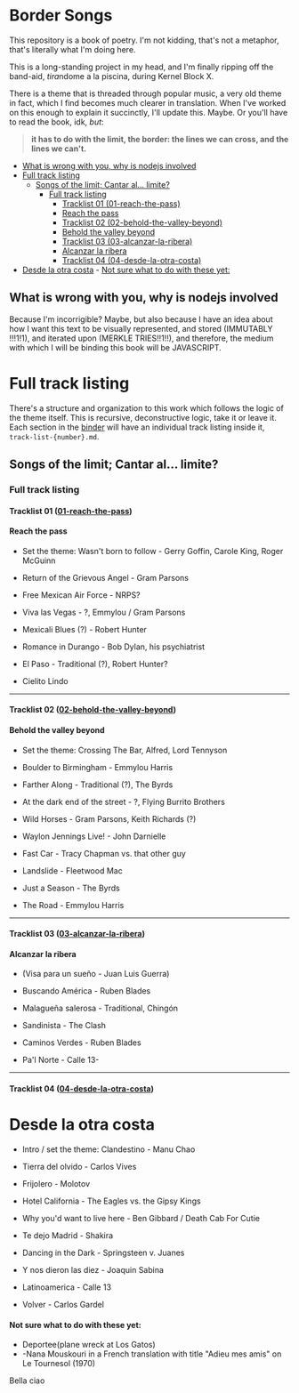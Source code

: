 # Border Songs

This repository is a book of poetry. I'm not kidding, that's not a metaphor, that's literally what I'm doing here.

This is a long-standing project in my head, and I'm finally ripping off the band-aid, *tira*ndome a la piscina, during Kernel Block X.

There is a theme that is threaded through popular music, a very old theme in fact, which I find becomes much clearer in translation. When I've worked on this enough to explain it succinctly, I'll update this. Maybe. Or you'll have to read the book, idk, *but*:

>
> **it has to do with the limit, the border: the lines we can cross, and the lines we can't.**
>

<!-- START doctoc generated TOC please keep comment here to allow auto update -->
<!-- DON'T EDIT THIS SECTION, INSTEAD RE-RUN doctoc TO UPDATE -->

  - [What is wrong with you, why is nodejs involved](#what-is-wrong-with-you-why-is-nodejs-involved)
- [Full track listing](#full-track-listing)
  - [Songs of the limit; Cantar al... limite?](#songs-of-the-limit-cantar-al-limite)
    - [Full track listing](#full-track-listing-1)
      - [Tracklist 01 (01-reach-the-pass)](#tracklist-01-01-reach-the-pass)
      - [Reach the pass](#reach-the-pass)
      - [Tracklist 02 (02-behold-the-valley-beyond)](#tracklist-02-02-behold-the-valley-beyond)
      - [Behold the valley beyond](#behold-the-valley-beyond)
      - [Tracklist 03 (03-alcanzar-la-ribera)](#tracklist-03-03-alcanzar-la-ribera)
      - [Alcanzar la ribera](#alcanzar-la-ribera)
      - [Tracklist 04 (04-desde-la-otra-costa)](#tracklist-04-04-desde-la-otra-costa)
- [Desde la otra costa](#desde-la-otra-costa)
      - [Not sure what to do with these yet:](#not-sure-what-to-do-with-these-yet)

<!-- END doctoc generated TOC please keep comment here to allow auto update -->

## What is wrong with you, why is nodejs involved

Because I'm incorrigible? Maybe, but also because I have an idea about how I want this text to be visually represented, and stored (IMMUTABLY !!!1!1), and iterated upon (MERKLE TRIES!!1!!), and therefore, the medium with which I will be binding this book will be JAVASCRIPT.

# Full track listing

There's a structure and organization to this work which follows the logic of the theme itself. This is recursive, deconstructive logic, take it or leave it. Each section in the [binder](./binder/) will have an individual track listing inside it, `track-list-{number}.md`. 

## Songs of the limit; Cantar al... limite?

<!-- BEGIN FULL TRACKLIST -->

### Full track listing

#### Tracklist 01 ([01-reach-the-pass](./binder/01-reach-the-pass))

#### Reach the pass
- Set the theme: Wasn't born to follow - Gerry Goffin, Carole King, Roger McGuinn

- Return of the Grievous Angel - Gram Parsons  
- Free Mexican Air Force - NRPS?  
- Viva las Vegas - ?, Emmylou / Gram Parsons  
- Mexicali Blues (?) - Robert Hunter  
- Romance in Durango - Bob Dylan, his psychiatrist  
- El Paso - Traditional (?), Robert Hunter?  
- Cielito Lindo

---

#### Tracklist 02 ([02-behold-the-valley-beyond](./binder/02-behold-the-valley-beyond))

#### Behold the valley beyond
- Set the theme: Crossing The Bar, Alfred, Lord Tennyson

- Boulder to Birmingham - Emmylou Harris  
- Farther Along - Traditional (?), The Byrds  
- At the dark end of the street - ?, Flying Burrito Brothers  
- Wild Horses - Gram Parsons, Keith Richards (?)  
- Waylon Jennings Live! - John Darnielle  
- Fast Car - Tracy Chapman vs. that other guy  
- Landslide - Fleetwood Mac  
- Just a Season - The Byrds  
- The Road - Emmylou Harris

---

#### Tracklist 03 ([03-alcanzar-la-ribera](./binder/03-alcanzar-la-ribera))

#### Alcanzar la ribera
- (Visa para un sueño - Juan Luis Guerra)

- Buscando América - Ruben Blades  
- Malagueña salerosa - Traditional, Chingón  
- Sandinista - The Clash  
- Caminos Verdes - Ruben Blades  
- Pa'l Norte - Calle 13-

---

#### Tracklist 04 ([04-desde-la-otra-costa](./binder/04-desde-la-otra-costa))

# Desde la otra costa
- Intro / set the theme: Clandestino - Manu Chao

- Tierra del olvido - Carlos Vives  
- Frijolero - Molotov  
- Hotel California - The Eagles vs. the Gipsy Kings  
- Why you'd want to live here - Ben Gibbard / Death Cab For Cutie
- Te dejo Madrid - Shakira  
- Dancing in the Dark - Springsteen v. Juanes  
- Y nos dieron las diez - Joaquin Sabina  
- Latinoamerica - Calle 13  
- Volver - Carlos Gardel

<!-- END FULL TRACKLIST -->

#### Not sure what to do with these yet:
- Deportee(plane wreck at Los Gatos)
- -Nana Mouskouri in a French translation with title "Adieu mes amis" on Le Tournesol (1970)

Bella ciao